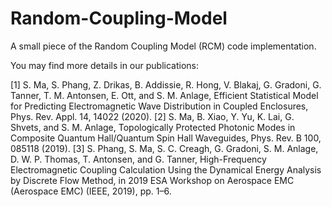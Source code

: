 # Random-Coupling-Model

A small piece of the Random Coupling Model (RCM) code implementation.

You may find more details in our publications: 

[1] S. Ma, S. Phang, Z. Drikas, B. Addissie, R. Hong, V. Blakaj, G. Gradoni, G. Tanner, T. M. Antonsen, E. Ott, and S. M. Anlage, Efficient Statistical Model for Predicting Electromagnetic Wave Distribution in Coupled Enclosures, Phys. Rev. Appl. 14, 14022 (2020).
[2] S. Ma, B. Xiao, Y. Yu, K. Lai, G. Shvets, and S. M. Anlage, Topologically Protected Photonic Modes in Composite Quantum Hall/Quantum Spin Hall Waveguides, Phys. Rev. B 100, 085118 (2019).
[3] S. Phang, S. Ma, S. C. Creagh, G. Gradoni, S. M. Anlage, D. W. P. Thomas, T. Antonsen, and G. Tanner, High-Frequency Electromagnetic Coupling Calculation Using the Dynamical Energy Analysis by Discrete Flow Method, in 2019 ESA Workshop on Aerospace EMC (Aerospace EMC) (IEEE, 2019), pp. 1–6.
